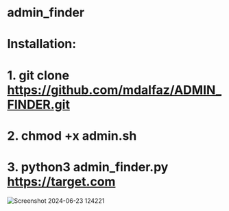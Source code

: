 # **admin_finder**
# **Installation:**
# 1. git clone https://github.com/mdalfaz/ADMIN_FINDER.git
 
# 2. chmod +x admin.sh

# 3. python3 admin_finder.py https://target.com

![Screenshot 2024-06-23 124221](https://github.com/mdalfaz/ADMIN_FINDER/assets/125147223/519dc3c3-4698-4158-a347-802af3ec4b80)
